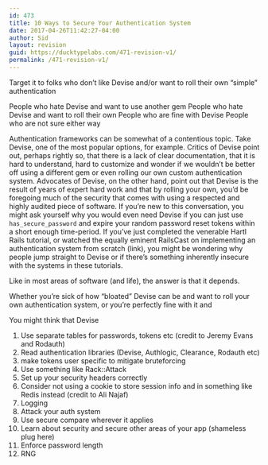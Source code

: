 ```yaml
---
id: 473
title: 10 Ways to Secure Your Authentication System
date: 2017-04-26T11:42:27-04:00
author: Sid
layout: revision
guid: https://ducktypelabs.com/471-revision-v1/
permalink: /471-revision-v1/
---
```

Target it to folks who don&#8217;t like Devise and/or want to roll their own &#8220;simple&#8221; authentication

People who hate Devise and want to use another gem People who hate Devise and want to roll their own People who are fine with Devise People who are not sure either way

Authentication frameworks can be somewhat of a contentious topic. Take Devise, one of the most popular options, for example. Critics of Devise point out, perhaps rightly so, that there is a lack of clear documentation, that it is hard to understand, hard to customize and wonder if we wouldn&#8217;t be better off using a different gem or even rolling our own custom authentication system. Advocates of Devise, on the other hand, point out that Devise is the result of years of expert hard work and that by rolling your own, you&#8217;d be foregoing much of the security that comes with using a respected and highly audited piece of software. If you&#8217;re new to this conversation, you might ask yourself why you would even need Devise if you can just use `has_secure_password` and expire your random password reset tokens within a short enough time-period. If you&#8217;ve just completed the venerable Hartl Rails tutorial, or watched the equally eminent RailsCast on implementing an authentication system from scratch (link), you might be wondering why people jump straight to Devise or if there&#8217;s something inherently insecure with the systems in these tutorials.

Like in most areas of software (and life), the answer is that it depends.

Whether you&#8217;re sick of how &#8220;bloated&#8221; Devise can be and want to roll your own authentication system, or you&#8217;re perfectly fine with it and

You might think that Devise

  1. Use separate tables for passwords, tokens etc (credit to Jeremy Evans and Rodauth)
  2. Read authentication libraries (Devise, Authlogic, Clearance, Rodauth etc)
  3. make tokens user specific to mitigate bruteforcing
  4. Use something like Rack::Attack
  5. Set up your security headers correctly
  6. Consider not using a cookie to store session info and in something like Redis instead (credit to Ali Najaf) 
  7. Logging
  8. Attack your auth system
  9. Use secure compare wherever it applies
 10. Learn about security and secure other areas of your app (shameless plug here)
 11. Enforce password length
 12. RNG